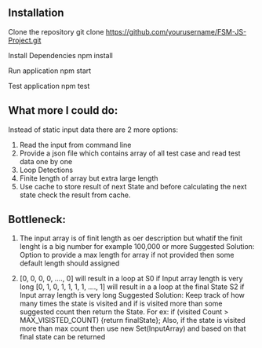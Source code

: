 ## Installation

Clone the repository
   git clone https://github.com/yourusername/FSM-JS-Project.git

Install Dependencies
   npm install

Run application
    npm start

Test application
    npm test

## What more I could do:

Instead of static input data there are 2 more options:
1) Read the input from command line
2) Provide a json file which contains array of all test case and read test data one by one
3) Loop Detections
4) Finite length of array but extra large length
5) Use cache to store result of next State and before calculating the next state check the result from cache.

## Bottleneck:

1) The input array is of finit length as oer description but whatif the finit lenght is a big number for example 100,000 or more
Suggested Solution: Option to provide a max length for array if not provided then some default length should assigned

2)  [0, 0, 0, 0, ...., 0] will result in a loop at S0 if Input array length is very long
    [0, 1, 0, 1, 1, 1, 1, ...., 1] will result in a a loop at the final State S2 if Input array length is very long
Suggested Solution: Keep track of how many times the state is visited and if is visited more than some suggested count then return the State. For ex: if (visited Count > MAX_VISISTED_COUNT) {return finalState};
Also, if the state is visited more than max count then use new Set(InputArray) and based on that final state can be returned